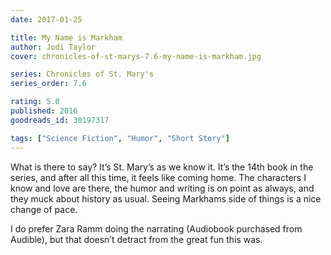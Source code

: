 ```yaml
---
date: 2017-01-25

title: My Name is Markham
author: Jodi Taylor
cover: chronicles-of-st-marys-7.6-my-name-is-markham.jpg

series: Chronicles of St. Mary's
series_order: 7.6

rating: 5.0
published: 2016
goodreads_id: 30197317

tags: ["Science Fiction", "Humor", "Short Story"]
---
```


What is there to say? It’s St. Mary’s as we know it. It’s the 14th book in the series, and after all this time, it feels like coming home. The characters I know and love are there, the humor and writing is on point as always, and they muck about history as usual. Seeing Markhams side of things is a nice change of pace.

<!--more-->

I do prefer Zara Ramm doing the narrating (Audiobook purchased from Audible), but that doesn’t detract from the great fun this was.
